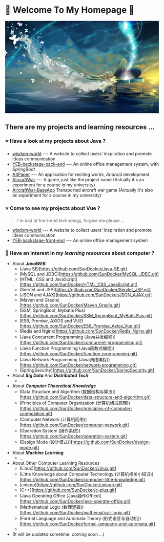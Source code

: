 # 💙 Welcome To My Homepage 💙
![homepagePicture1](pics/v2-b4fa1163d7c6f7bb2d246eb1a7bb6b50.jpg)
## There are my projects and learning resources ...
### :star: Have a look at my projects about Java ?
- [wisdom-world](https://github.com/SunDocker/wisdom-world-parent) --- A website to collect users' inspiration and promote ideas communication
- [YEB-backstage-back-end](https://github.com/SunDocker/YEB-backstage-back-end) --- An online office management system, with *SpringBoot*
- [A4Paper](https://github.com/SunDocker/A4Paper) --- An application for reciting words, *Android* development
- [AircraftWar](https://github.com/SunDocker/AircraftWar-base) --- A game, just like the project name (Actually it's an experiment for a course in my university)
- [AircraftWar-BaseApp](https://github.com/SunDocker/AircraftWar-BaseApp) Transported aircraft war game (Actually it's also an experiment for a course in my university)
### :star: Come to see my projects about Vue ?
> I'm bad at front-end technology, forgive me please ...
- [wisdom-world](https://github.com/SunDocker/wisdom-world-app.git) --- A website to collect users' inspiration and promote ideas communication
- [YEB-backstage-front-end](https://github.com/SunDocker/YEB-backstage-front-end) --- An online office management system
### :star2: Have an interest in my *learning resources* about computer ?
- About ***JavaWEB***
  - (Java SE)[https://github.com/SunDocker/Java-SE.git]
  - (MySQL and JDBC)[https://github.com/SunDocker/MySQL_JDBC.git]
  - (HTML, CSS and JavaScript)[https://github.com/SunDocker/HTML_CSS_JavaScript.git]
  - (Servlet and JSP)[https://github.com/SunDocker/Servlet_JSP.git]
  - (JSON and AJAX)[https://github.com/SunDocker/JSON_AJAX.git]
  - (Maven and Gradle)[https://github.com/SunDocker/Maven_Gradle.git]
  - (SSM, SpringBoot, Mybatis Plus)[https://github.com/SunDocker/SSM_SpringBoot_MyBatisPlus.git]
  - (ES6, Promise, AXIOS and VUE)[https://github.com/SunDocker/ES6_Promise_Axios_Vue.git]
  - (Redis and Nginx)[https://github.com/SunDocker/Redis_Nginx.git]
  - (Java Concurrent Programming (Java并发编程))[https://github.com/SunDocker/concurrent-programming.git]
  - (Java Function Programming (Java函数式编程))[https://github.com/SunDocker/function-programming.git]
  - (Java Network Programming (Java网络编程))[https://github.com/SunDocker/network-programming.git]
  - (SpringSecurity)[https://github.com/SunDocker/SpringSecurity.git]
- About ***Big Data*** And ***Distributed Tech***
  - ...
- About ***Computer Theoretical Knowledge***
  - (Data Structure and Algorithm (数据结构与算法))[https://github.com/SunDocker/data-structure-and-algorithm.git]
  - (Principles of Computer Organization (计算机组成原理))[https://github.com/SunDocker/principles-of-computer-composition.git]
  - (Computer Network (计算机网络))[https://github.com/SunDocker/computer-network.git]
  - (Operation System (操作系统))[https://github.com/SunDocker/operation-system.git]
  - (Design Mode (设计模式))[https://github.com/SunDocker/design-mode.git]
- About ***Machine Learning***
  - ...
- About Other Computer Learning Resources
  - (Linux)[https://github.com/SunDocker/Linux.git]
  - (Little Knowledge about Computer Technology (计算机相关小知识))[https://github.com/SunDocker/computer-little-knowledge.git]
  - (uniapp)[https://github.com/SunDocker/uniapp.git]
  - (C++)[https://github.com/SunDocker/c-plus.git]
  - (Java Operating Office (Java操作Office))[https://github.com/SunDocker/java-operate-office.git]
  - (Mathematical Logic (数理逻辑))[https://github.com/SunDocker/mathematical-logic.git]
  - (Formal Language and Automata Theory (形式语言与自动机))[https://github.com/SunDocker/formal-language-and-automata.git]
  - 
- (It will be updated sometime, coming soon ...)









<!--
**SunDocker/SunDocker** is a ✨ _special_ ✨ repository because its `README.md` (this file) appears on your GitHub profile.

Here are some ideas to get you started:

- 🔭 I’m currently working on ...
- 🌱 I’m currently learning ...
- 👯 I’m looking to collaborate on ...
- 🤔 I’m looking for help with ...
- 💬 Ask me about ...
- 📫 How to reach me: ...
- 😄 Pronouns: ...
- ⚡ Fun fact: ...
-->
